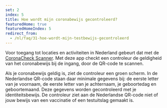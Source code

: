 ```yaml
---
set: 2
index: 5
title: Hoe wordt mijn coronabewijs gecontroleerd?
featuredHome: true
featuredHomeIndex: 5
redirect_from: 
  - /nl/faq/31-hoe-wordt-mijn-testbewijs-gecontroleerd
---
```

Voor toegang tot locaties en activiteiten in Nederland gebeurt dat met de [CoronaCheck Scanner](/scanner). Met deze app checkt een controleur de geldigheid van het coronabewijs bij de ingang, door de QR-code te scannen. 

Als je coronabewijs geldig is, ziet de controleur een groen scherm. In de Nederlandse QR-code staan daar minimale gegevens bij: de eerste letter van je voornaam, de eerste letter van je achternaam, je geboortedag en geboortemaand. Deze gegevens worden gecontroleerd met je identiteitsbewijs. De controleur ziet aan de Nederlandse QR-code niet of jouw bewijs van een vaccinatie of een testuitslag gemaakt is.
